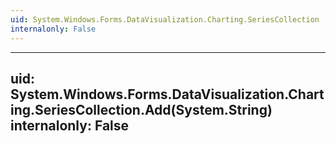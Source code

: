```yaml
---
uid: System.Windows.Forms.DataVisualization.Charting.SeriesCollection
internalonly: False
---
```


---
uid: System.Windows.Forms.DataVisualization.Charting.SeriesCollection.Add(System.String)
internalonly: False
---
